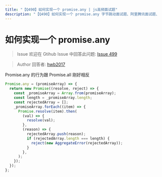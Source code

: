 ```yaml
---
title: "【Q490】如何实现一个 promise.any | js高频面试题"
description: "【Q490】如何实现一个 promise.any 字节跳动面试题、阿里腾讯面试题、美团小米面试题。"
---
```


# 如何实现一个 promise.any

> Issue
> 欢迎在 Gtihub Issue 中回答此问题: [Issue 499](https://github.com/shfshanyue/Daily-Question/issues/499)

> Author
> 回答者: [hwb2017](https://github.com/hwb2017)

Promise.any 的行为跟 Promise.all 刚好相反

```javascript
Promise.any = (promiseArray) => {
  return new Promise((resolve, reject) => {
    const _promiseArray = Array.from(promiseArray);
    const length = _promiseArray.length;
    const rejectedArray = [];
    _promiseArray.forEach((item) => {
      Promise.resolve(item).then(
        (val) => {
          resolve(val);
        },
        (reason) => {
          rejectedArray.push(reason);
          if (rejectedArray.length === length) {
            reject(new AggregateError(rejectedArray));
          }
        },
      );
    });
  });
};
```

